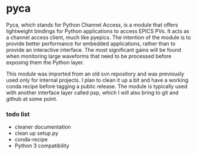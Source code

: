 # pyca

Pyca, which stands for Python Channel Access, is a module that offers lightweight bindings for Python applications to access EPICS PVs. It acts as a channel access client, much like pyepics. The intention of the module is to provide better performance for embedded applications, rather than to provide an interactive interface. The most significant gains will be found when monitoring large waveforms that need to be processed before exposing them the Python layer.

This module was imported from an old svn repository and was previously used only for internal projects. I plan to clean it up a bit and have a working conda recipe before tagging a public release. The module is typically used with another interface layer called psp, which I will also bring to git and github at some point.

### todo list
- cleaner documentation
- clean up setup.py
- conda-recipe
- Python 3 compatibility
